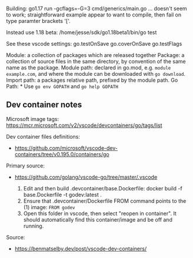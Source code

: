 Building:
go1.17 run -gcflags=-G=3  cmd/generics/main.go
... doesn't seem to work; straightforward example appear to want to compile, then fail on type paramter brackets '['.

Instead use 1.18 beta: /home/jesse/sdk/go1.18beta1/bin/go test



See these vscode settings:
    go.testOnSave
    go.coverOnSave
    go.testFlags


Module: a collection of packages which are released together
Package: a collection of source files in the same directory, by convention of the same name as the package.
Module path: declared in go.mod, e.g. `module example.com`, and where the module can be downloaded with `go download`.
Import path: a packages relative path, prefixed by the module path.
Go Path:
    * Use `go env GOPATH` and `go help GOPATH`



## Dev container notes
Microsoft image tags: https://mcr.microsoft.com/v2/vscode/devcontainers/go/tags/list

Dev container files definitions:
* https://github.com/microsoft/vscode-dev-containers/tree/v0.195.0/containers/go

Primary source: 
* https://github.com/golang/vscode-go/tree/master/.vscode


  1) Edit and then build .devcontainer/base.Dockerfile:
     docker build -f base.Dockerfile -t godev:latest .
  2) Ensure that .devcontainer/Dockerfile FROM command points to the (1) image: `FROM godev`
  3) Open this folder in vscode, then select "reopen in container".
     It should automatically find this container/image and be off and running.
  
Source:
* https://benmatselby.dev/post/vscode-dev-containers/





